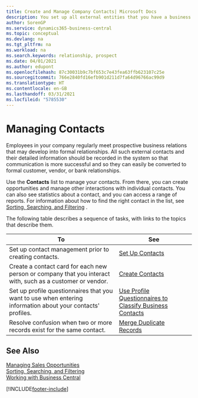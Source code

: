 ```yaml
---
title: Create and Manage Company Contacts| Microsoft Docs
description: You set up all external entities that you have a business relationship with (such as prospects, customers, vendors, and consultants) as contacts.
author: SorenGP
ms.service: dynamics365-business-central
ms.topic: conceptual
ms.devlang: na
ms.tgt_pltfrm: na
ms.workload: na
ms.search.keywords: relationship, prospect
ms.date: 04/01/2021
ms.author: edupont
ms.openlocfilehash: 87c30031b9c7bf653c7e43fea63ffb623107c25e
ms.sourcegitcommit: 766e2840fd16efb901d211d7fa64d96766ac99d9
ms.translationtype: HT
ms.contentlocale: en-GB
ms.lasthandoff: 03/31/2021
ms.locfileid: "5785530"
---
```

# <a name="managing-contacts"></a>Managing Contacts

Employees in your company regularly meet prospective business relations that may develop into formal relationships. All such external contacts and their detailed information should be recorded in the system so that communication is more successful and so they can easily be converted to formal customer, vendor, or bank relationships.

Use the **Contacts** list to manage your contacts. From there, you can create opportunities and manage other interactions with individual contacts. You can also see statistics about a contact, and you can access a range of reports. For information about how to find the right contact in the list, see [Sorting, Searching, and Filtering](ui-enter-criteria-filters.md) .  

The following table describes a sequence of tasks, with links to the topics that describe them.

| To | See |
| --- | --- |
| Set up contact management prior to creating contacts. |[Set Up Contacts](marketing-setup-contacts.md) |
| Create a contact card for each new person or company that you interact with, such as a customer or vendor. |[Create Contacts](marketing-create-contact-companies.md) |
|Set up profile questionnaires that you want to use when entering information about your contacts' profiles.|[Use Profile Questionnaires to Classify Business Contacts](marketing-create-contact-profile-questionnaire.md)|
|Resolve confusion when two or more records exist for the same contact.|[Merge Duplicate Records](sales-how-merge-duplicate-records.md)|

## <a name="see-also"></a>See Also

[Managing Sales Opportunities](marketing-manage-sales-opportunities.md)  
[Sorting, Searching, and Filtering](ui-enter-criteria-filters.md)  
[Working with Business Central](ui-work-product.md)  


[!INCLUDE[footer-include](includes/footer-banner.md)]